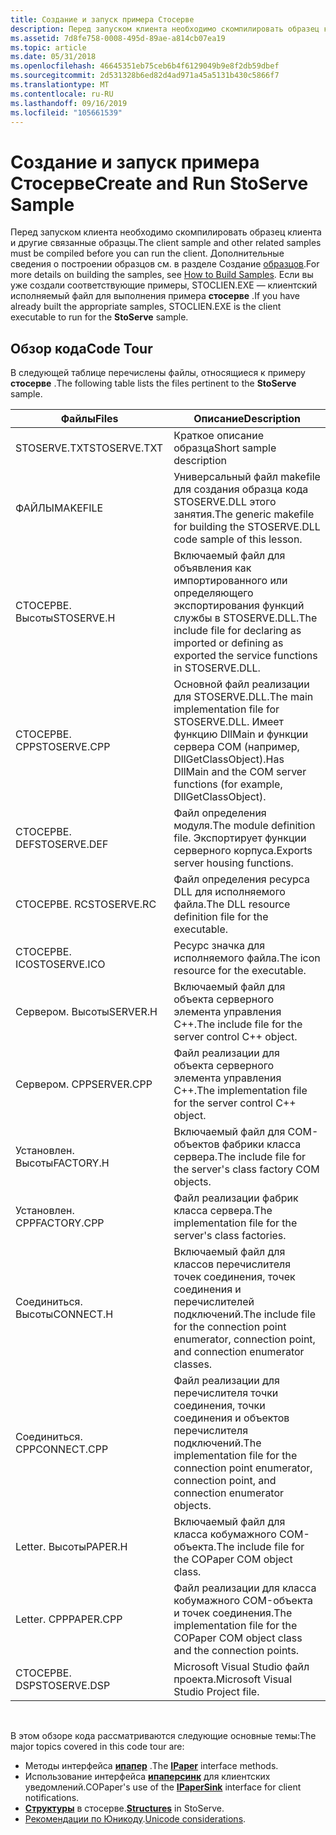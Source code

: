 ```yaml
---
title: Создание и запуск примера Стосерве
description: Перед запуском клиента необходимо скомпилировать образец клиента и другие связанные образцы.
ms.assetid: 7d8fe758-0008-495d-89ae-a814cb07ea19
ms.topic: article
ms.date: 05/31/2018
ms.openlocfilehash: 46645351eb75ceb6b4f6129049b9e8f2db59dbef
ms.sourcegitcommit: 2d531328b6ed82d4ad971a45a5131b430c5866f7
ms.translationtype: MT
ms.contentlocale: ru-RU
ms.lasthandoff: 09/16/2019
ms.locfileid: "105661539"
---
```

# <a name="create-and-run-stoserve-sample"></a><span data-ttu-id="dae63-103">Создание и запуск примера Стосерве</span><span class="sxs-lookup"><span data-stu-id="dae63-103">Create and Run StoServe Sample</span></span>

<span data-ttu-id="dae63-104">Перед запуском клиента необходимо скомпилировать образец клиента и другие связанные образцы.</span><span class="sxs-lookup"><span data-stu-id="dae63-104">The client sample and other related samples must be compiled before you can run the client.</span></span> <span data-ttu-id="dae63-105">Дополнительные сведения о построении образцов см. в разделе Создание [образцов](how-to-build-samples.md).</span><span class="sxs-lookup"><span data-stu-id="dae63-105">For more details on building the samples, see [How to Build Samples](how-to-build-samples.md).</span></span> <span data-ttu-id="dae63-106">Если вы уже создали соответствующие примеры, STOCLIEN.EXE — клиентский исполняемый файл для выполнения примера **стосерве** .</span><span class="sxs-lookup"><span data-stu-id="dae63-106">If you have already built the appropriate samples, STOCLIEN.EXE is the client executable to run for the **StoServe** sample.</span></span>

## <a name="code-tour"></a><span data-ttu-id="dae63-107">Обзор кода</span><span class="sxs-lookup"><span data-stu-id="dae63-107">Code Tour</span></span>

<span data-ttu-id="dae63-108">В следующей таблице перечислены файлы, относящиеся к примеру **стосерве** .</span><span class="sxs-lookup"><span data-stu-id="dae63-108">The following table lists the files pertinent to the **StoServe** sample.</span></span>



| <span data-ttu-id="dae63-109">Файлы</span><span class="sxs-lookup"><span data-stu-id="dae63-109">Files</span></span>        | <span data-ttu-id="dae63-110">Описание</span><span class="sxs-lookup"><span data-stu-id="dae63-110">Description</span></span>                                                                                                               |
|--------------|---------------------------------------------------------------------------------------------------------------------------|
| <span data-ttu-id="dae63-111">STOSERVE.TXT</span><span class="sxs-lookup"><span data-stu-id="dae63-111">STOSERVE.TXT</span></span> | <span data-ttu-id="dae63-112">Краткое описание образца</span><span class="sxs-lookup"><span data-stu-id="dae63-112">Short sample description</span></span>                                                                                                  |
| <span data-ttu-id="dae63-113">ФАЙЛЫ</span><span class="sxs-lookup"><span data-stu-id="dae63-113">MAKEFILE</span></span>     | <span data-ttu-id="dae63-114">Универсальный файл makefile для создания образца кода STOSERVE.DLL этого занятия.</span><span class="sxs-lookup"><span data-stu-id="dae63-114">The generic makefile for building the STOSERVE.DLL code sample of this lesson.</span></span>                                            |
| <span data-ttu-id="dae63-115">СТОСЕРВЕ. Высоты</span><span class="sxs-lookup"><span data-stu-id="dae63-115">STOSERVE.H</span></span>   | <span data-ttu-id="dae63-116">Включаемый файл для объявления как импортированного или определяющего экспортирования функций службы в STOSERVE.DLL.</span><span class="sxs-lookup"><span data-stu-id="dae63-116">The include file for declaring as imported or defining as exported the service functions in STOSERVE.DLL.</span></span>                 |
| <span data-ttu-id="dae63-117">СТОСЕРВЕ. CPP</span><span class="sxs-lookup"><span data-stu-id="dae63-117">STOSERVE.CPP</span></span> | <span data-ttu-id="dae63-118">Основной файл реализации для STOSERVE.DLL.</span><span class="sxs-lookup"><span data-stu-id="dae63-118">The main implementation file for STOSERVE.DLL.</span></span> <span data-ttu-id="dae63-119">Имеет функцию DllMain и функции сервера COM (например, DllGetClassObject).</span><span class="sxs-lookup"><span data-stu-id="dae63-119">Has DllMain and the COM server functions (for example, DllGetClassObject).</span></span> |
| <span data-ttu-id="dae63-120">СТОСЕРВЕ. DEF</span><span class="sxs-lookup"><span data-stu-id="dae63-120">STOSERVE.DEF</span></span> | <span data-ttu-id="dae63-121">Файл определения модуля.</span><span class="sxs-lookup"><span data-stu-id="dae63-121">The module definition file.</span></span> <span data-ttu-id="dae63-122">Экспортирует функции серверного корпуса.</span><span class="sxs-lookup"><span data-stu-id="dae63-122">Exports server housing functions.</span></span>                                                             |
| <span data-ttu-id="dae63-123">СТОСЕРВЕ. RC</span><span class="sxs-lookup"><span data-stu-id="dae63-123">STOSERVE.RC</span></span>  | <span data-ttu-id="dae63-124">Файл определения ресурса DLL для исполняемого файла.</span><span class="sxs-lookup"><span data-stu-id="dae63-124">The DLL resource definition file for the executable.</span></span>                                                                      |
| <span data-ttu-id="dae63-125">СТОСЕРВЕ. ICO</span><span class="sxs-lookup"><span data-stu-id="dae63-125">STOSERVE.ICO</span></span> | <span data-ttu-id="dae63-126">Ресурс значка для исполняемого файла.</span><span class="sxs-lookup"><span data-stu-id="dae63-126">The icon resource for the executable.</span></span>                                                                                     |
| <span data-ttu-id="dae63-127">Сервером. Высоты</span><span class="sxs-lookup"><span data-stu-id="dae63-127">SERVER.H</span></span>     | <span data-ttu-id="dae63-128">Включаемый файл для объекта серверного элемента управления C++.</span><span class="sxs-lookup"><span data-stu-id="dae63-128">The include file for the server control C++ object.</span></span>                                                                       |
| <span data-ttu-id="dae63-129">Сервером. CPP</span><span class="sxs-lookup"><span data-stu-id="dae63-129">SERVER.CPP</span></span>   | <span data-ttu-id="dae63-130">Файл реализации для объекта серверного элемента управления C++.</span><span class="sxs-lookup"><span data-stu-id="dae63-130">The implementation file for the server control C++ object.</span></span>                                                                |
| <span data-ttu-id="dae63-131">Установлен. Высоты</span><span class="sxs-lookup"><span data-stu-id="dae63-131">FACTORY.H</span></span>    | <span data-ttu-id="dae63-132">Включаемый файл для COM-объектов фабрики класса сервера.</span><span class="sxs-lookup"><span data-stu-id="dae63-132">The include file for the server's class factory COM objects.</span></span>                                                              |
| <span data-ttu-id="dae63-133">Установлен. CPP</span><span class="sxs-lookup"><span data-stu-id="dae63-133">FACTORY.CPP</span></span>  | <span data-ttu-id="dae63-134">Файл реализации фабрик класса сервера.</span><span class="sxs-lookup"><span data-stu-id="dae63-134">The implementation file for the server's class factories.</span></span>                                                                 |
| <span data-ttu-id="dae63-135">Соединиться. Высоты</span><span class="sxs-lookup"><span data-stu-id="dae63-135">CONNECT.H</span></span>    | <span data-ttu-id="dae63-136">Включаемый файл для классов перечислителя точек соединения, точек соединения и перечислителей подключений.</span><span class="sxs-lookup"><span data-stu-id="dae63-136">The include file for the connection point enumerator, connection point, and connection enumerator classes.</span></span>                |
| <span data-ttu-id="dae63-137">Соединиться. CPP</span><span class="sxs-lookup"><span data-stu-id="dae63-137">CONNECT.CPP</span></span>  | <span data-ttu-id="dae63-138">Файл реализации для перечислителя точки соединения, точки соединения и объектов перечислителя подключений.</span><span class="sxs-lookup"><span data-stu-id="dae63-138">The implementation file for the connection point enumerator, connection point, and connection enumerator objects.</span></span>         |
| <span data-ttu-id="dae63-139">Letter. Высоты</span><span class="sxs-lookup"><span data-stu-id="dae63-139">PAPER.H</span></span>      | <span data-ttu-id="dae63-140">Включаемый файл для класса кобумажного COM-объекта.</span><span class="sxs-lookup"><span data-stu-id="dae63-140">The include file for the COPaper COM object class.</span></span>                                                                        |
| <span data-ttu-id="dae63-141">Letter. CPP</span><span class="sxs-lookup"><span data-stu-id="dae63-141">PAPER.CPP</span></span>    | <span data-ttu-id="dae63-142">Файл реализации для класса кобумажного COM-объекта и точек соединения.</span><span class="sxs-lookup"><span data-stu-id="dae63-142">The implementation file for the COPaper COM object class and the connection points.</span></span>                                       |
| <span data-ttu-id="dae63-143">СТОСЕРВЕ. DSP</span><span class="sxs-lookup"><span data-stu-id="dae63-143">STOSERVE.DSP</span></span> | <span data-ttu-id="dae63-144">Microsoft Visual Studio файл проекта.</span><span class="sxs-lookup"><span data-stu-id="dae63-144">Microsoft Visual Studio Project file.</span></span>                                                                                     |



 

<span data-ttu-id="dae63-145">В этом обзоре кода рассматриваются следующие основные темы:</span><span class="sxs-lookup"><span data-stu-id="dae63-145">The major topics covered in this code tour are:</span></span>

-   <span data-ttu-id="dae63-146">Методы интерфейса [**ипапер**](ipaper-methods.md) .</span><span class="sxs-lookup"><span data-stu-id="dae63-146">The [**IPaper**](ipaper-methods.md) interface methods.</span></span>
-   <span data-ttu-id="dae63-147">Использование интерфейса [**ипаперсинк**](ipapersink-methods.md) для клиентских уведомлений.</span><span class="sxs-lookup"><span data-stu-id="dae63-147">COPaper's use of the [**IPaperSink**](ipapersink-methods.md) interface for client notifications.</span></span>
-   <span data-ttu-id="dae63-148">[**Структуры**](structures---stoserve.md) в стосерве.</span><span class="sxs-lookup"><span data-stu-id="dae63-148">[**Structures**](structures---stoserve.md) in StoServe.</span></span>
-   <span data-ttu-id="dae63-149">[Рекомендации по Юникоду](unicode-considerations.md).</span><span class="sxs-lookup"><span data-stu-id="dae63-149">[Unicode considerations](unicode-considerations.md).</span></span>

 

 




